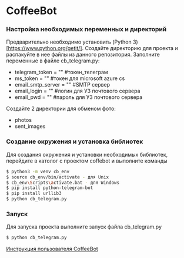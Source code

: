# CoffeeBot

### Настройка необходимых переменных и директорий
Предварительно необходимо установить (Python 3)[https://www.python.org/getit/].
Создайте директорию для проекта и распакуйте в нее файлы из данного репозитория.
Заполните переменные в файле cb_telegram.py:
  - telegram_token = "" #токен_телеграм
  - ms_token = "" #токен для microsoft azure cs
  - email_smtp_server = "" #SMTP сервер
  - email_login = "" #логин для УЗ почтового сервера
  - email_pwd = "" #пароль для УЗ почтового сервера

Создайте 2 директории для обменом фото:
  - photos
  - sent_images
### Создание окружения и установка библиотек
Для создания окружения и установки необходимых библиотек, перейдите в католог с проектом coffebot и выполните команды
```sh
$ python3 -m venv cb_env
$ source cb_env/bin/activate - для Unix
$ cb_env\Scripts\activate.bat - для Windows
$ pip install python-telegram-bot
$ pip install urllib3
$ python cb_telegram.py
```
### Запуск
Для запуска проекта выполните запуск файла cb_telegram.py
```sh
$ python cb_telegram.py
```
[Инструкция пользователя CoffeeBot](https://github.com/ko90/cofeebot/blob/master/instruction.pdf)

